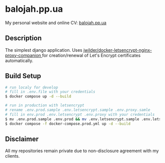 # balojah.pp.ua

My personal website and online CV: [balojah.pp.ua](https://balojah.pp.ua)

## Description

The simplest django application. Uses [jwilder/docker-letsencrypt-nginx-proxy-companion
](https://github.com/jwilder/docker-letsencrypt-nginx-proxy-companion) for creation/renewal of Let's Encrypt 
certificates automatically.

## Build Setup

``` bash
# run localy for develop 
# fill in .env.file with your credentials 
$ docker compose up -d --build

# run in production with letsencrypt
# rename .env.prod.sample .env.letsencrypt.sample .env.proxy.samle
# fill in env.prod .env.letsencrypt .env.proxy with your credentials
$ mv .env.prod.sample .env.prod && mv .env.letsencrypt.sample .env.letsencrypt && mv .env.proxy.samle .env.proxy
$ docker compose -f docker-compose.prod.yml up -d --build
```

## Disclaimer

All my repositories remain private due to non-disclosure agreement with my clients.
